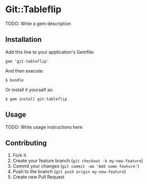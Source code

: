 # Git::Tableflip

TODO: Write a gem description

## Installation

Add this line to your application's Gemfile:

    gem 'git-tableflip'

And then execute:

    $ bundle

Or install it yourself as:

    $ gem install git-tableflip

## Usage

TODO: Write usage instructions here

## Contributing

1. Fork it
2. Create your feature branch (`git checkout -b my-new-feature`)
3. Commit your changes (`git commit -am 'Add some feature'`)
4. Push to the branch (`git push origin my-new-feature`)
5. Create new Pull Request

